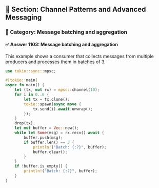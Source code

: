 ## 📘 Section: Channel Patterns and Advanced Messaging  
### 🔹 Category: Message batching and aggregation  
#### ✅ Answer 1103: Message batching and aggregation

This example shows a consumer that collects messages from multiple producers and processes them in batches of 3.

```rust
use tokio::sync::mpsc;

#[tokio::main]
async fn main() {
    let (tx, mut rx) = mpsc::channel(10);
    for i in 0..6 {
        let tx = tx.clone();
        tokio::spawn(async move {
            tx.send(i).await.unwrap();
        });
    }
    drop(tx);
    let mut buffer = Vec::new();
    while let Some(msg) = rx.recv().await {
        buffer.push(msg);
        if buffer.len() == 3 {
            println!("Batch: {:?}", buffer);
            buffer.clear();
        }
    }
    if !buffer.is_empty() {
        println!("Batch: {:?}", buffer);
    }
}
```
